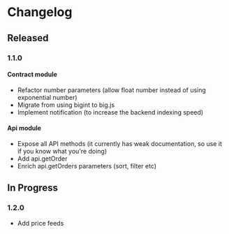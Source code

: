 # Changelog

## Released
### 1.1.0
#### Contract module
* Refactor number parameters (allow float number instead of using exponential number)
* Migrate from using bigint to big.js
* Implement notification (to increase the backend indexing speed)
#### Api module
* Expose all API methods (it currently has weak documentation, so use it if you know what you're doing)
* Add api.getOrder
* Enrich api.getOrders parameters (sort, filter etc)

## In Progress
### 1.2.0
* Add price feeds
